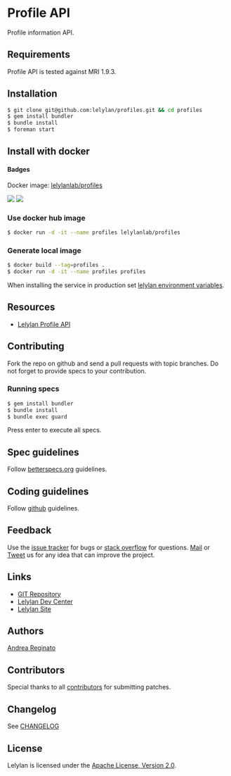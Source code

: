 # Profile API

Profile information API.


## Requirements

Profile API is tested against MRI 1.9.3.


## Installation

```bash
$ git clone git@github.com:lelylan/profiles.git && cd profiles
$ gem install bundler
$ bundle install
$ foreman start
```

## Install with docker

#### Badges
Docker image: [lelylanlab/profiles](https://hub.docker.com/r/lelylanlab/profiles/)

[![](https://images.microbadger.com/badges/version/lelylanlab/profiles:latest.svg)](http://microbadger.com/images/lelylanlab/profiles:latest "Get your own version badge on microbadger.com")  [![](https://images.microbadger.com/badges/image/lelylanlab/profiles:latest.svg)](http://microbadger.com/images/lelylanlab/profiles:latest "Get your own image badge on microbadger.com")

### Use docker hub image
```bash
$ docker run -d -it --name profiles lelylanlab/profiles
```

### Generate local image
```bash
$ docker build --tag=profiles .
$ docker run -d -it --name profiles profiles
```

When installing the service in production set [lelylan environment variables](https://github.com/lelylan/lelylan/blob/master/README.md#production).


## Resources

* [Lelylan Profile API](http://dev.lelylan.com/api#core-concepts-get-me)


## Contributing

Fork the repo on github and send a pull requests with topic branches.
Do not forget to provide specs to your contribution.


### Running specs

```bash
$ gem install bundler
$ bundle install
$ bundle exec guard
```

Press enter to execute all specs.


## Spec guidelines

Follow [betterspecs.org](http://betterspecs.org) guidelines.


## Coding guidelines

Follow [github](https://github.com/styleguide/) guidelines.


## Feedback

Use the [issue tracker](http://github.com/lelylan/profiles/issues) for bugs or [stack overflow](http://stackoverflow.com/questions/tagged/lelylan) for questions.
[Mail](mailto:dev@lelylan.com) or [Tweet](http://twitter.com/lelylan) us for any idea that can improve the project.


## Links

* [GIT Repository](http://github.com/lelylan/profiles)
* [Lelylan Dev Center](http://dev.lelylan.com)
* [Lelylan Site](http://lelylan.com)


## Authors

[Andrea Reginato](https://www.linkedin.com/in/andreareginato)


## Contributors

Special thanks to all [contributors](https://github.com/lelylan/profiles/contributors)
for submitting patches.


## Changelog

See [CHANGELOG](https://github.com/lelylan/profiles/blob/master/CHANGELOG.md)


## License

Lelylan is licensed under the [Apache License, Version 2.0](http://www.apache.org/licenses/LICENSE-2.0).
